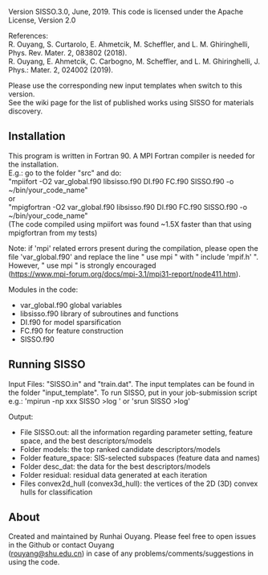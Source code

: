 
Version SISSO.3.0, June, 2019.
This code is licensed under the Apache License, Version 2.0

References:  
R. Ouyang, S. Curtarolo, E. Ahmetcik, M. Scheffler, and L. M. Ghiringhelli, Phys. Rev. Mater. 2, 083802 (2018).  
R. Ouyang, E. Ahmetcik, C. Carbogno, M. Scheffler, and L. M. Ghiringhelli, J. Phys.: Mater. 2, 024002 (2019).

Please use the corresponding new input templates when switch to this version.  
See the wiki page for the list of published works using SISSO for materials discovery.


Installation
-------------
This program is written in Fortran 90. A MPI Fortran compiler is needed for the installation.  
E.g.: go to the folder "src" and do:  
"mpiifort -O2 var_global.f90 libsisso.f90 DI.f90 FC.f90 SISSO.f90 -o ~/bin/your_code_name"  
or  
"mpigfortran -O2 var_global.f90 libsisso.f90 DI.f90 FC.f90 SISSO.f90 -o ~/bin/your_code_name"  
(The code compiled using mpiifort was found ~1.5X faster than that using mpigfortran from my tests)

Note: if 'mpi' related errors present during the compilation, please open the file 'var_global.f90' and replace
the line " use mpi " with " include 'mpif.h' ". However, " use mpi " is strongly encouraged  
(https://www.mpi-forum.org/docs/mpi-3.1/mpi31-report/node411.htm).

Modules in the code:
- var_global.f90     global variables
- libsisso.f90       library of subroutines and functions 
- DI.f90             for model sparsification
- FC.f90             for feature construction
- SISSO.f90


Running SISSO
-------------
Input Files: "SISSO.in" and "train.dat". The input templates can be found in the folder "input_template". 
To run SISSO, put in your job-submission script e.g.: 'mpirun -np xxx SISSO >log ' or 'srun SISSO >log'

Output:
- File SISSO.out: all the information regarding parameter setting, feature space, and the best descriptors/models
- Folder models: the top ranked candidate descriptors/models
- Folder feature_space: SIS-selected subspaces (feature data and names)
- Folder desc_dat: the data for the best descriptors/models
- Folder residual: residual data generated at each iteration
- Files convex2d_hull (convex3d_hull): the vertices of the 2D (3D) convex hulls for classification


About
-------------
Created and maintained by Runhai Ouyang. Please feel free to open issues in the Github or contact Ouyang  
(rouyang@shu.edu.cn) in case of any problems/comments/suggestions in using the code. 


